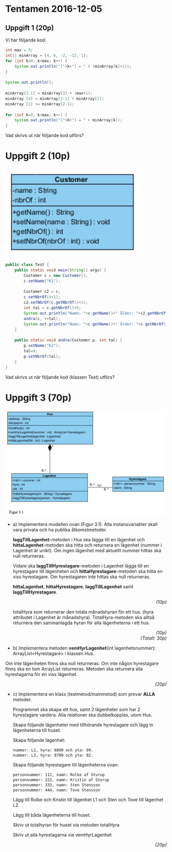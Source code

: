 # Tentamen 2016-12-05

## Uppgift 1 (20p)
Vi har följande kod:

```java
int max = 5;
int[] minArray = {4, 6, -2, -12, 1};
for (int k=0; k<max; k++) {
    System.out.println("["+k+"] = " + (minArray[k]+1));
}

System.out.println();

minArray[3-1] = minArray[3] + (max+1);
minArray [4] = minArray[2-1] + minArray[2];
minArray [2] += minArray[2-1];

for (int k=0; k<max; k++) {
    System.out.println("["+k+"] = " + minArray[k]);
}
```

Vad skrivs ut när följande kod utförs?
 
 # Uppgift 2 (10p)

![](images/2016-12-05&#32;-&#32;Figure&#32;2.1.png)

```java
public class Test {
    public static void main(String[] args) {
        Customer c = new Customer();
        c.setName("K1");

        Customer c2 = c;
        c.setNbrOf(4+1);
        c2.setNbrOf(c.getNbrOf()+1);
        int tal = c.getNbrOf()+5;
        System.out.println("Namn: "+c.getName()+" ålder: "+c2.getNbrOf());
        andra(c, ++tal);
        System.out.println("Namn: "+c.getName()+" ålder: "+c.getNbrOf()+", Tal: "+tal);
    }

    public static void andra(Customer p, int tal) {
        p.setName("K2");
        tal=9;
        p.setNbrOf(tal);
    }
}
```

Vad skrivs ut när följande kod (klassen Test) utförs?

# Uppgift 3 (70p)

![](images/2016-12-05&#32;-&#32;Figure&#32;3.1.png)

* a) Implementera modellen ovan (Figur 3.1). Alla instansvariabler skall vara privata och ha publika åtkomstmetoder. 

    **laggTillLagenhet**-metoden i Hus ska lägga till en lägenhet och
**hittaLagenhet**-metoden ska hitta och returnera en lägenhet (nummer i Lagenhet är
unikt). Om ingen lägenhet med aktuellt nummer hittas ska null returneras. 

    Vidare ska **laggTillHyrestagare**-metoden i Lagenhet lägga till en hyrestagare till lägenheten och **hittaHyrestagare**-metoden ska hitta en viss hyrestagare. Om hyrestagaren inte hittas ska null returneras.

    **hittaLagenhet**, **hittaHyrestagare**, **laggTillLagenhet** samt **laggTillHyrestagare**.

    <div style="text-align: right; font-style: italic">(10p)</div>

    totalHyra som returnerar den totala månadshyran för ett hus. (hyra attributet i Lagenhet är månadshyra). TotalHyra-metoden ska alltså returnera den sammanlagda hyran för alla lägenheterna i ett hus.

    <div style="text-align: right; font-style: italic">(10p)</div>

    <div style="text-align: right; font-style: italic">(Totalt: 30p)</div>

* b) Implementera metoden **vemHyrLagenhet**(int lagenhetsnummer): ArrayList\<Hyrestagare> i klassen Hus.

Om inte lägenheten finns ska null returneras. Om inte någon hyrestagare finns ska en
tom ArrayList<Hyrestagare> returneras. Metoden ska returnera alla hyrestagarna för en
viss lägenhet. 

<div style="text-align: right; font-style: italic">(20p)</div>

* c) Implementera en klass (testmetod/mainmetod) som provar **ALLA** metoder.

    Programmet ska skapa ett hus, samt 2 lägenheter som har 2 hyrestagare vardera. Alla
    relationer ska dubbelkopplas, utom Hus.

    Skapa följande lägenheter med tillhörande hyrestagare och lägg in lägenheterna till huset.

    Skapa följande lägenhet:
    ```
    nummer: L1, hyra: 6800 och yta: 69.
    nummer: L2, hyra: 8700 och yta: 82.
    ```

    Skapa följande hyrestagare till lägenheterna ovan:
    ```
    personnummer: 111, namn: Rolke af Sturup
    personnummer: 222, namn: Kristin af Sturup
    personnummer: 333, namn: Sten Stensson
    personnummer: 444, namn: Tove Stensson
    ```

    Lägg till Rolke och Kristin till lägenhet L1 och Sten och Tove till lägenhet L2.

    Lägg till båda lägenheterna till huset.
    
    Skriv ut totalhyran för huset via metoden totalHyra
    
    Skriv ut alla hyrestagarna via vemHyrLagenhet

 <div style="text-align: right; font-style: italic">(20p)</div>